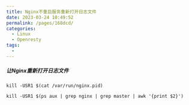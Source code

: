 ```yaml
---
title: Nginx不重启服务重新打开日志文件
date: 2023-03-24 10:49:52
permalink: /pages/168dcd/
categories:
  - Linux
  - Openresty
tags:
  - 
---
```

##### 让Nginx重新打开日志文件

`kill -USR1 $(cat /var/run/nginx.pid)`

`kill -USR1 $(ps aux | grep nginx | grep master | awk '{print $2}')`
